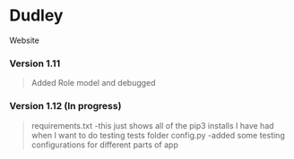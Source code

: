 # Dudley
Website

### Version 1.11
>Added Role model and debugged

### Version 1.12 (In progress)
>requirements.txt
	-this just shows all of the pip3 installs I have had when I want to do testing
>tests folder
>config.py
	-added some testing configurations for different parts of app